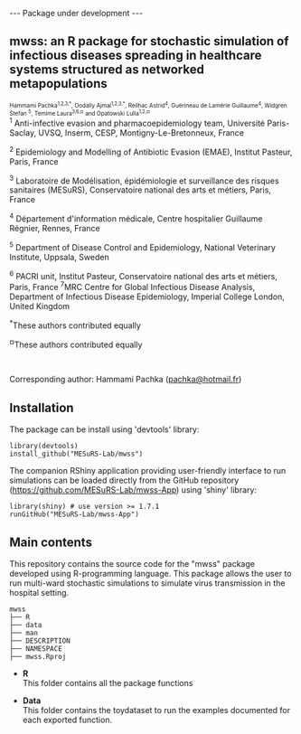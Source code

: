 --- Package under development ---

## mwss: an R package for stochastic simulation of infectious diseases spreading in healthcare systems structured as networked metapopulations

<font size="-2">
   Hammami Pachka<sup>1,2,3,*</sup>, Oodally Ajmal<sup>1,2,3,*</sup>, Reilhac Astrid<sup>4</sup>, Guérineau de Lamérie Guillaume<sup>4</sup>,  Widgren Stefan <sup>5</sup>,  Temime Laura<sup>3,6,¤</sup> and  Opatowski Lulla<sup>1,2,¤</sup></font>

<br>
<sup>1</sup> Anti-infective evasion and pharmacoepidemiology team, Université Paris-Saclay, UVSQ, Inserm, CESP,  Montigny-Le-Bretonneux, France

<sup>2</sup> Epidemiology and Modelling of Antibiotic Evasion (EMAE), Institut Pasteur, Paris, France

<sup>3</sup> Laboratoire de Modélisation,  épidémiologie et surveillance des risques sanitaires (MESuRS), Conservatoire national des arts et métiers, Paris, France

<sup>4</sup> Département d'information médicale, Centre hospitalier Guillaume Régnier, Rennes, France

<sup>5</sup> Department of Disease Control and Epidemiology, National Veterinary Institute, Uppsala, Sweden

<sup>6</sup> PACRI unit, Institut Pasteur, Conservatoire national des arts et métiers, Paris, France
<sup>7</sup>MRC Centre for Global Infectious Disease Analysis, Department of Infectious Disease Epidemiology, Imperial College London, United Kingdom

<sup>*</sup>These authors contributed equally

<sup>¤</sup>These authors contributed equally

</br>

Corresponding author: Hammami Pachka (pachka@hotmail.fr)

<!-- 
## Preprint
Preprint available at: <a href="" target="_blank"> doi: </a> 
-->
## Installation
The package can be install using 'devtools' library:

````
library(devtools)
install_github("MESuRS-Lab/mwss")
````
The companion RShiny application providing user-friendly interface to run simulations can be loaded directly from the GitHub repository (https://github.com/MESuRS-Lab/mwss-App) using 'shiny' library:
````
library(shiny) # use version >= 1.7.1
runGitHub("MESuRS-Lab/mwss-App")
````

## Main contents
This repository contains the source code for the "mwss" package developed using R-programming language.
This package allows the user to run multi-ward stochastic simulations to simulate virus transmission in the hospital setting.

````
mwss
├── R
├── data
├── man
├── DESCRIPTION
├── NAMESPACE
├── mwss.Rproj
````

- **R**
<br>  This folder contains  all the package functions

- **Data**
<br> This folder contains the toydataset to run the examples documented for each exported function.



